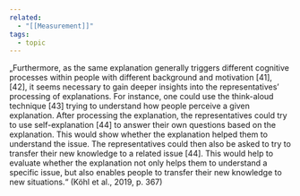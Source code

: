 ```yaml
---
related:
  - "[[Measurement]]"
tags:
  - topic
---
```

„Furthermore, as the same explanation generally triggers different cognitive processes within people with different background and motivation [41], [42], it seems necessary to gain deeper insights into the representatives’ processing of explanations. For instance, one could use the think-aloud technique [43] trying to understand how people perceive a given explanation. After processing the explanation, the representatives could try to use self-explanation [44] to answer their own questions based on the explanation. This would show whether the explanation helped them to understand the issue. The representatives could then also be asked to try to transfer their new knowledge to a related issue [44]. This would help to evaluate whether the explanation not only helps them to understand a specific issue, but also enables people to transfer their new knowledge to new situations.“ (Köhl et al., 2019, p. 367)